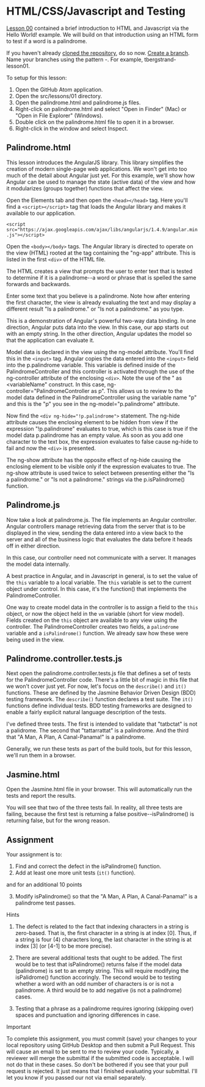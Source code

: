 # HTML/CSS/Javascript and Testing

[Lesson 00](lesson00.md) contained a brief introduction to HTML and Javascript via the Hello World! example. We will build
on that introduction using an HTML form to test if a word is a palindrome.

If you haven't already [cloned the repository](/tools/git-clone.md), do so now. [Create a branch](/tools/git-branch.md). Name your branches using the pattern <your name or initials>-<reason for the branch>. For example, tbergstrand-lesson01.

To setup for this lesson:

1. Open the GitHub Atom application.
2. Open the src/lessons/01 directory. 
3. Open the palindrome.html and palindrome.js files.
4. Right-click on palindrome.html and select "Open in Finder" (Mac) or "Open in File Explorer" (Windows). 
5. Double click on the palindrome.html file to open it in a browser. 
6. Right-click in the window and select Inspect.

## Palindrome.html

This lesson introduces the AngularJS library. This library simplifies the creation of modern single-page web applications. We won't get into too much of the detail about Angular just yet. For this example, we'll show how Angular can be used to manage the state (active data) of the view and how it modularizes (groups together) functions that affect the view.

Open the Elements tab and then open the ``<head></head>`` tag. Here you'll find a ``<script></script>`` tag that loads the Angular library and makes it available to our application.

``<script src="https://ajax.googleapis.com/ajax/libs/angularjs/1.4.9/angular.min.js"></script>``

Open the ``<body></body>`` tags. The Angular library is directed to operate on the view (HTML) rooted at the tag containing the "ng-app" attribute. This is listed in the first ``<div>`` of the HTML file.

The HTML creates a view that prompts the user to enter text that is tested to determine if it is a palindrome--a word or phrase that is spelled the same forwards and backwards.

Enter some text that you believe is a palindrome. Note how after entering the first character, the view is already evaluating the text and may display a different result "Is a palindrome." or "Is not a palindrome." as you type.

This is a demonstration of Angular's powerful two-way data binding. In one direction, Angular puts data into the view. In this case, our app starts out with an empty string. In the other direction, Angular updates the model so that the application can evaluate it.

Model data is declared in the view using the ng-model attribute. You'll find this in the ``<input>`` tag. Angular copies the data entered into the ``<input>`` field into the p.palindrome variable. This variable is defined inside of the PalindromeController and this controller is activated through the use of the ng-controller attribute of the enclosing ``<div>``. Note the use of the "<controllerName> as <variableName" construct. In this case, ng-controller="PalindromeController as p". This allows us to review to the model data defined in the PalindromeController using the variable name "p" and this is the "p" you see in the ng-model="p.palindrome" attribute.

Now find the ``<div ng-hide="!p.palindrome">`` statement. The ng-hide attribute causes the enclosing element to be hidden from view if the expression "!p.palindrome" evaluates to true, which is this case is true if the model data p.palindrome has an empty value. As soon as you add one character to the text box, the expression evaluates to false cause ng-hide to fail and now the ``<div>`` is presented. 

The ng-show attribute has the opposite effect of ng-hide causing the enclosing element to be visible only if the expression evaluates to true. The ng-show attribute is used twice  to select between presenting either the "Is a palindrome." or "Is not a palindrome." strings via the p.isPalindrome() function.

## Palindrome.js

Now take a look at palindrome.js. The file implements an Angular controller. Angular controllers manage retrieving data from the server that is to be displayed in the view, sending the data entered into a view back to the server and all of the business logic that evaluates the data before it heads off in either direction.

In this case, our controller need not communicate with a server. It manages the model data internally. 

A best practice in Angular, and in Javascript in general, is to set the value of the ``this`` variable to a local variable. The ``this`` variable is set to the current object under control. In this case, it's the function() that implements the PalindromeController.

One way to create model data in the controller is to assign a field to the ``this`` object, or now the object held in the ``vm`` variable (short for view model). Fields created on the ``this`` object are available to any view using the controller. The PalindromeController creates two fields, a ``palindrome`` variable and a ``isPalindrome()`` function. We already saw how these were being used in the view.

## Palindrome.controller.tests.js

Next open the palindrome.controller.tests.js file that defines a set of tests for the PalindromeController code. There's a little bit of magic in this file that we won't cover just yet. For now, let's focus on the ``describe()`` and ``it()`` functions. These are defined by the Jasmine Behavior Driven Design (BDD) testing framework. The ``describe()`` function declares a test suite. The ``it()`` functions define individual tests. BDD testing frameworks are designed to enable a fairly explicit natural language description of the tests.

I've defined three tests. The first is intended to validate that "tatbctat" is not a palidrome. The second that "tattarrattat" is a palindrome. And the third that "A Man, A Plan, A Canal-Panama!" is a palindrome.

Generally, we run these tests as part of the build tools, but for this lesson, we'll run them in a browser.

## Jasmine.html

Open the Jasmine.html file in your browser. This will automatically run the tests and report the results.

You will see that two of the three tests fail. In reality, all three tests are failing, because the first test is returning a false positive--isPalindrome() is returning false, but for the wrong reason.

## Assignment

Your assignment is to:

1. Find and correct the defect in the isPalindrome() function.
2. Add at least one more unit tests (``it()`` function).

and for an additional 10 points

3. Modify isPalindrome() so that the "A Man, A Plan, A Canal-Panama!" is a palindrome test passes.

Hints

1. The defect is related to the fact that indexing characters in a string is zero-based. That is, the first character in a string is at index [0]. Thus, if a string is four (4) characters long, the last character in the string is at index [3] (or [4-1] to be more precise).

2. There are several additional tests that ought to be added. The first would be to test that isPalindrome() returns false if the model data (palindrome) is set to an empty string. This will require modifying the isPalidrome() function accoringly. The second would be to testing whether a word with an odd number of characters is or is not a palindrome. A third would be to add negative (is not a palindrome) cases.

3. Testing that a phrase as a palindrome requires ignoring (skipping over) spaces and punctuation and ignoring differences in case. 

Important

To complete this assignment, you must commit (save) your changes to your local repository using GitHub Desktop and then submit a Pull Request. This will cause an email to be sent to me to review your code. Typically, a reviewer will merge the submittal if the submitted code is acceptable. I will not do that in these cases. So don't be bothered if you see that your pull request is rejected. It just means that I finished evaluating your submittal. I'll let you know if you passed our not via email separately.
